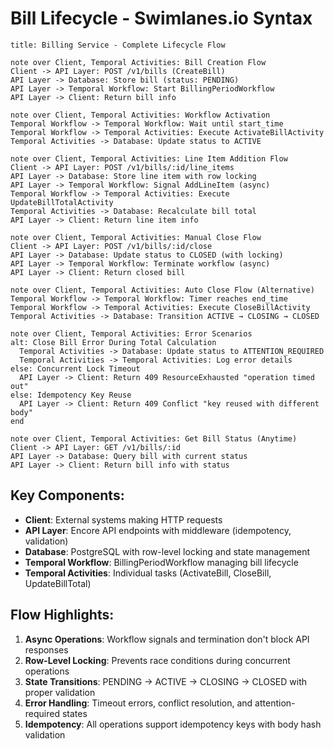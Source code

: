# Bill Lifecycle - Swimlanes.io Syntax

```
title: Billing Service - Complete Lifecycle Flow

note over Client, Temporal Activities: Bill Creation Flow
Client -> API Layer: POST /v1/bills (CreateBill)
API Layer -> Database: Store bill (status: PENDING)
API Layer -> Temporal Workflow: Start BillingPeriodWorkflow
API Layer -> Client: Return bill info

note over Client, Temporal Activities: Workflow Activation
Temporal Workflow -> Temporal Workflow: Wait until start_time
Temporal Workflow -> Temporal Activities: Execute ActivateBillActivity
Temporal Activities -> Database: Update status to ACTIVE

note over Client, Temporal Activities: Line Item Addition Flow
Client -> API Layer: POST /v1/bills/:id/line_items
API Layer -> Database: Store line item with row locking
API Layer -> Temporal Workflow: Signal AddLineItem (async)
Temporal Workflow -> Temporal Activities: Execute UpdateBillTotalActivity
Temporal Activities -> Database: Recalculate bill total
API Layer -> Client: Return line item info

note over Client, Temporal Activities: Manual Close Flow
Client -> API Layer: POST /v1/bills/:id/close
API Layer -> Database: Update status to CLOSED (with locking)
API Layer -> Temporal Workflow: Terminate workflow (async)
API Layer -> Client: Return closed bill

note over Client, Temporal Activities: Auto Close Flow (Alternative)
Temporal Workflow -> Temporal Workflow: Timer reaches end_time
Temporal Workflow -> Temporal Activities: Execute CloseBillActivity
Temporal Activities -> Database: Transition ACTIVE → CLOSING → CLOSED

note over Client, Temporal Activities: Error Scenarios
alt: Close Bill Error During Total Calculation
  Temporal Activities -> Database: Update status to ATTENTION_REQUIRED
  Temporal Activities -> Temporal Activities: Log error details
else: Concurrent Lock Timeout
  API Layer -> Client: Return 409 ResourceExhausted "operation timed out"
else: Idempotency Key Reuse
  API Layer -> Client: Return 409 Conflict "key reused with different body"
end

note over Client, Temporal Activities: Get Bill Status (Anytime)
Client -> API Layer: GET /v1/bills/:id
API Layer -> Database: Query bill with current status
API Layer -> Client: Return bill info with status
```

## Key Components:

- **Client**: External systems making HTTP requests
- **API Layer**: Encore API endpoints with middleware (idempotency, validation)
- **Database**: PostgreSQL with row-level locking and state management
- **Temporal Workflow**: BillingPeriodWorkflow managing bill lifecycle
- **Temporal Activities**: Individual tasks (ActivateBill, CloseBill, UpdateBillTotal)

## Flow Highlights:

1. **Async Operations**: Workflow signals and termination don't block API responses
2. **Row-Level Locking**: Prevents race conditions during concurrent operations
3. **State Transitions**: PENDING → ACTIVE → CLOSING → CLOSED with proper validation
4. **Error Handling**: Timeout errors, conflict resolution, and attention-required states
5. **Idempotency**: All operations support idempotency keys with body hash validation